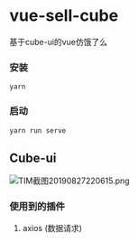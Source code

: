 # vue-sell-cube
基于cube-ui的vue仿饿了么

### 安装
```
yarn
```

### 启动
```
yarn run serve
```

## Cube-ui

![TIM截图20190827220615.png](https://i.loli.net/2019/08/28/YhPBXe3IjRUiZ58.png)

### 使用到的插件

1. axios (数据请求)
